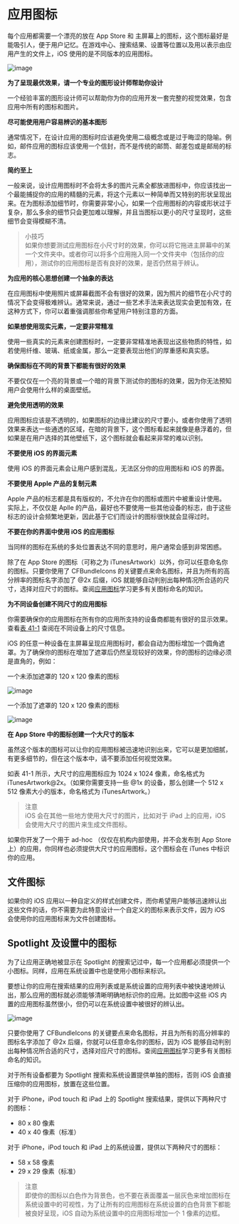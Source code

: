 # 应用图标

每个应用都需要一个漂亮的放在 App Store 和 主屏幕上的图标，这个图标最好是能吸引人，便于用户记忆。在游戏中心、搜索结果、设置等位置以及用以表示由应用产生的文件上，iOS 使用的是不同版本的应用图标。

![image](images/app_icons_home_screen_2x.png)

**为了呈现最优效果，请一个专业的图形设计师帮助你设计**

一个经验丰富的图形设计师可以帮助你为你的应用开发一套完整的视觉效果，包含应用中所有的图标和图片。

**尽可能使用用户容易辨识的基本图形**

通常情况下，在设计应用的图标时应该避免使用二级概念或是过于晦涩的隐喻。例如，邮件应用的图标应该使用一个信封，而不是传统的邮筒、邮差包或是邮局的标志。

**简约至上**

一般来说，设计应用图标时不会将太多的图片元素全都放进图标中，你应该找出一个最能捕捉你的应用的精髓的元素，将这个元素以一种简单而又特别的形状呈现出来。在为图标添加细节时，你需要非常小心，如果一个应用图标的内容或形状过于复杂，那么多余的细节只会更加难以理解，并且当图标以更小的尺寸呈现时，这些细节会变得模糊不清。

>小技巧  
如果你想要测试应用图标在小尺寸时的效果，你可以将它拖进主屏幕中的某一个文件夹中。或者你可以将多个应用拖入同一个文件夹中（包括你的应用），测试你的应用图标是否有良好的效果，是否仍然易于辨认。

**为应用的核心思想创建一个抽象的表达**

在应用图标中使用照片或屏幕截图不会有很好的效果，因为照片的细节在小尺寸的情况下会变得极难辨认。通常来说，通过一些艺术手法来表达现实会更加有效，在这种方式下，你可以着重强调那些你希望用户特别注意的方面。

**如果想使用现实元素，一定要非常精准**

使用一些真实的元素来创建图标时，一定要非常精准地表现出这些物质的特性，如若使用纤维、玻璃、纸或金属，那么一定要表现出他们的厚重感和真实感。

**确保图标在不同的背景下都能有很好的效果**

不要仅仅在一个亮的背景或一个暗的背景下测试你的图标的效果，因为你无法预知用户会使用什么样的桌面壁纸。

**避免使用透明的效果**

应用图标应该是不透明的，如果图标的边缘比建议的尺寸要小，或者你使用了透明效果来表达一些通透的区域，在暗的背景下，这个图标看起来就像是悬浮着的，但如果是在用户选择的其他壁纸下，这个图标就会看起来非常的难以识别。

**不要使用 iOS 的界面元素**

使用 iOS 的界面元素会让用户感到混乱，无法区分你的应用图标和 iOS 的界面。

**不要使用 Apple 产品的复制元素**

Apple 产品的标志都是具有版权的，不允许在你的图标或图片中被重设计使用。实际上，不仅仅是 Aplle 的产品，最好也不要使用一些其他设备的标志，由于这些标志的设计会频繁地更新，因此基于它们而设计的图标很快就会显得过时。

**不要在你的界面中使用 iOS 的应用图标**

当同样的图标在系统的多处位置表达不同的意思时，用户通常会感到非常困惑。

除了在 App Store 的图标（可称之为 iTunesArtwork）以外，你可以任意命名你的图标。只要你使用了 CFBundleIcons 的关键要点来命名图标，并且为所有的高分辨率的图标名字添加了 @2x 后缀，iOS 就能够自动判别出每种情况所合适的尺寸，选择对应尺寸的图标。查阅[应用图标](https://developer.apple.com/library/ios/documentation/iPhone/Conceptual/iPhoneOSProgrammingGuide/ExpectedAppBehaviors/ExpectedAppBehaviors.html#//apple_ref/doc/uid/TP40007072-CH3-SW1)学习更多有关图标命名的知识。

**为不同设备创建不同尺寸的应用图标**

你需要确保你的应用图标在所有你的应用所支持的设备商都能有很好的显示效果。查看[表 41-1](https://developer.apple.com/library/ios/documentation/UserExperience/Conceptual/MobileHIG/IconMatrix.html#//apple_ref/doc/uid/TP40006556-CH27-SW2) 查阅在不同设备上的尺寸信息。

iOS 的任意一种设备在主屏幕呈现应用图标时，都会自动为图标增加一个圆角遮罩。为了确保你的图标在增加了遮罩后仍然呈现较好的效果，你的图标的边缘必须是直角的，例如：

一个未添加遮罩的 120 x 120 像素的图标

![image](images/star120_original_2x.png)

一个添加了遮罩的 120 x 120 像素的图标

![image](images/star120_processed_2x.png)

**在 App Store 中的图标创建一个大尺寸的版本**

虽然这个版本的图标可以让你的应用图标被迅速地识别出来，它可以是更加细腻，有更多细节的，但在这个版本中，请不要添加任何视觉效果。

如表 41-1 所示，大尺寸的应用图标应为 1024 x 1024 像素，命名格式为 iTunesArtwork@2x。（如果你需要支持一些 @1x 的设备，那么创建一个 512 x 512 像素大小的版本，命名格式为 iTunesArtwork。）

>注意  
iOS 会在其他一些地方使用大尺寸的图片，比如对于 iPad 上的应用，iOS 会使用大尺寸的图片来生成文件图标。

如果你开发了一个用于 ad-hoc （仅仅在机构内部使用，并不会发布到 App Store 上）的应用，你同样也必须提供大尺寸的应用图标，这个图标会在 iTunes 中标识你的应用。

## 文件图标

如果你的 iOS 应用以一种自定义的样式创建文件，而你希望用户能够迅速辨认出这些文件的话，你不需要为此特意设计一个自定义的图标来表示文件，因为 iOS 会使用你的应用图标来为文件创建图标。

## Spotlight 及设置中的图标

为了让应用正确地被显示在 Spotlight 的搜索记过中，每一个应用都必须提供一个小图标。同样，应用在系统设置中也是使用小图标来标识。

要想让你的应用在搜索结果的应用列表或是系统设置的应用列表中被快速地辨认出，那么应用的图标就必须能够清晰明确地标识你的应用。比如图中这些 iOS 内置的应用图标虽然很小，但仍可以在系统设置中被很好的辨认出。

![image](images/app_icons_in_settings_2x.png)

只要你使用了 CFBundleIcons 的关键要点来命名图标，并且为所有的高分辨率的图标名字添加了 @2x 后缀，你就可以任意命名你的图标，因为 iOS 能够自动判别出每种情况所合适的尺寸，选择对应尺寸的图标。查阅[应用图标](https://developer.apple.com/library/ios/documentation/iPhone/Conceptual/iPhoneOSProgrammingGuide/ExpectedAppBehaviors/ExpectedAppBehaviors.html#//apple_ref/doc/uid/TP40007072-CH3-SW1)学习更多有关图标命名的知识。

对于所有设备都要为 Spotlight 搜索和系统设置提供单独的图标，否则 iOS 会直接压缩你的应用图标，放置在这些位置。

对于 iPhone，iPod touch 和 iPad 上的 Spotlight 搜索结果，提供以下两种尺寸的图标：
- 80 x 80 像素
- 40 x 40 像素（标准）

对于 iPhone，iPod touch 和 iPad 上的系统设置，提供以下两种尺寸的图标：
- 58 x 58 像素
- 29 x 29 像素（标准）

>注意  
即使你的图标以白色作为背景色，也不要在表面覆盖一层灰色来增加图标在系统设置中的可视性，为了让所有的应用图标在系统设置的白色背景下都能被良好呈现，iOS 自动为系统设置中的应用图标增加一个 1 像素的边框。
